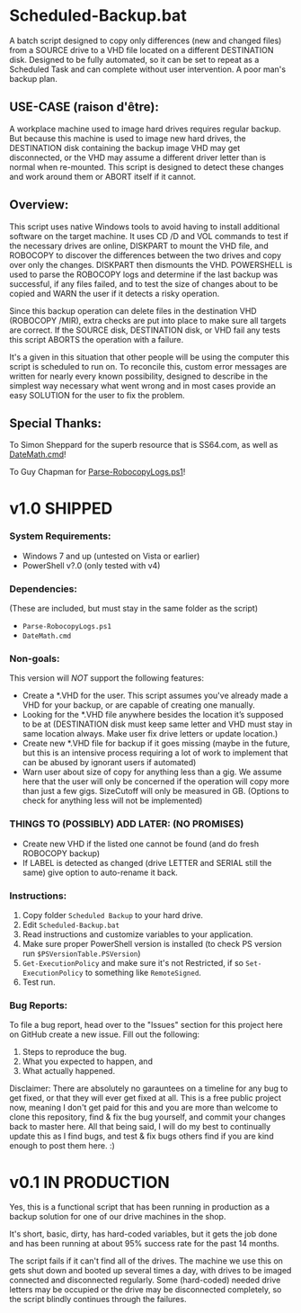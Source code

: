 # Scheduled-Backup.bat
A batch script designed to copy only differences (new and changed files) from a SOURCE drive to a VHD file located on a different DESTINATION disk. Designed to be fully automated, so it can be set to repeat as a Scheduled Task and can complete without user intervention. A poor man's backup plan.

## USE-CASE (raison d'être):
A workplace machine used to image hard drives requires regular backup. But because this machine is used to image new hard drives, the DESTINATION disk containing the backup image VHD may get disconnected, or the VHD may assume a different driver letter than is normal when re-mounted. This script is designed to detect these changes and work around them or ABORT itself if it cannot.

## Overview:
This script uses native Windows tools to avoid having to install additional software on the target machine. It uses CD /D and VOL commands to test if the necessary drives are online, DISKPART to mount the VHD file, and ROBOCOPY to discover the differences between the two drives and copy over only the changes. DISKPART then dismounts the VHD. POWERSHELL is used to parse the ROBOCOPY logs and determine if the last backup was successful, if any files failed, and to test the size of changes about to be copied and WARN the user if it detects a risky operation.

Since this backup operation can delete files in the destination VHD (ROBOCOPY /MIR), extra checks are put into place to make sure all targets are correct. If the SOURCE disk, DESTINATION disk, or VHD fail any tests this script ABORTS the operation with a failure.

It's a given in this situation that other people will be using the computer this script is scheduled to run on. To reconcile this, custom error messages are written for nearly every known possibility, designed to describe in the simplest way necessary what went wrong and in most cases provide an easy SOLUTION for the user to fix the problem.

## Special Thanks:
To Simon Sheppard for the superb resource that is SS64.com, as well as [DateMath.cmd](http://ss64.com/nt/syntax-datemath.html)!

To Guy Chapman for [Parse-RobocopyLogs.ps1](http://www.chapmancentral.co.uk/cloudy/2013/02/23/parsing-robocopy-logs-in-powershell/)!

# v1.0 SHIPPED

### System Requirements:
 - Windows 7 and up (untested on Vista or earlier)
 - PowerShell v?.0 (only tested with v4)

### Dependencies: 
(These are included, but must stay in the same folder as the script)

 - `Parse-RobocopyLogs.ps1`
 - `DateMath.cmd`

### Non-goals: 
This version will *NOT* support the following features:

 - Create a *.VHD for the user. This script assumes you've already made a VHD for your backup, or are capable of creating one manually.
 - Looking for the *.VHD file anywhere besides the location it’s supposed to be at (DESTINATION disk must keep same letter and VHD must stay in same location always. Make user fix drive letters or update location.)
 - Create new *.VHD file for backup if it goes missing (maybe in the future, but this is an intensive process requiring a lot of work to implement that can be abused by ignorant users if automated)
 - Warn user about size of copy for anything less than a gig. We assume here that the user will only be concerned if the operation will copy more than just a few gigs. SizeCutoff will only be measured in GB. (Options to check for anything less will not be implemented)
	
### THINGS TO (POSSIBLY) ADD LATER: (NO PROMISES)
 - Create new VHD if the listed one cannot be found (and do fresh ROBOCOPY backup)
 - If LABEL is detected as changed (drive LETTER and SERIAL still the same) give option to auto-rename it back.

### Instructions:
 1. Copy folder `Scheduled Backup` to your hard drive.
 2. Edit `Scheduled-Backup.bat`
 3. Read instructions and customize variables to your application.
 4. Make sure proper PowerShell version is installed (to check PS version run `$PSVersionTable.PSVersion`)
 5. `Get-ExecutionPolicy` and make sure it's not Restricted, if so `Set-ExecutionPolicy` to something like `RemoteSigned`.
 6. Test run.

### Bug Reports:
To file a bug report, head over to the "Issues" section for this project here on GitHub create a new issue. Fill out the following:

 1. Steps to reproduce the bug.
 2. What you expected to happen, and
 3. What actually happened.

Disclaimer: There are absolutely no garauntees on a timeline for any bug to get fixed, or that they will ever get fixed at all. This is a free public project now, meaning I don't get paid for this and you are more than welcome to clone this repository, find & fix the bug yourself, and commit your changes back to master here. All that being said, I will do my best to continually update this as I find bugs, and test & fix bugs others find if you are kind enough to post them here. :)

# v0.1 IN PRODUCTION
Yes, this is a functional script that has been running in production as a backup solution for one of our drive machines in the shop.

It's short, basic, dirty, has hard-coded variables, but it gets the job done and has been running at about 95% success rate for the past 14 months.

The script fails if it can't find all of the drives. The machine we use this on gets shut down and booted up several times a day, with drives to be imaged connected and disconnected regularly. Some (hard-coded) needed drive letters may be occupied or the drive may be disconnected completely, so the script blindly continues through the failures.
